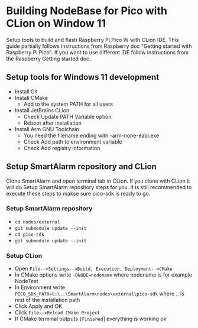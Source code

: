# Building NodeBase for Pico with CLion on Window 11
Setup tools to build and flash Raspberry Pi Pico W with CLion IDE. This guide partially follows instructions from Raspberry doc "Getting started with Raspberry Pi Pico". If you want to use different IDE follow instructions from the Raspberry Getting started doc.

## Setup tools for Windows 11 development
- Install Git
- Install CMake
  -  Add to the system PATH for all users
- Install JetBrains CLion
  - Check Update PATH Variable option
  - Reboot after installation
- Install Arm GNU Toolchain
  - You need the filename ending with -arm-none-eabi.exe
  - Check Add path to environment variable
  - Check Add registry information

## Setup SmartAlarm repository and CLion
Clone SmartAlarm and open terminal tab in CLion. If you clone with CLion it will do Setup SmartAlarm repository steps for you. It is still recommended to execute these steps to makse sure pico-sdk is ready to go.

### Setup SmartAlarm repository
- `cd nodes/external`
- `git submodule update --init`
- `cd pico-sdk`
- `git submodule update --init`

### Setup CLion
- Open `File-->Settings-->Build, Execution, Deployment-->CMake`
- In CMake options write `-DNODE=nodename` where nodename is for example NodeTest
- In Environment write `PICO_SDK_PATH=C:\..\SmartAlarm\nodes\external\pico-sdk` where .. is rest of the installation path
- Click Apply and OK
- Click `File-->Reload CMake Project`
- If CMake terminal outputs `[Finished`] everything is working ok
